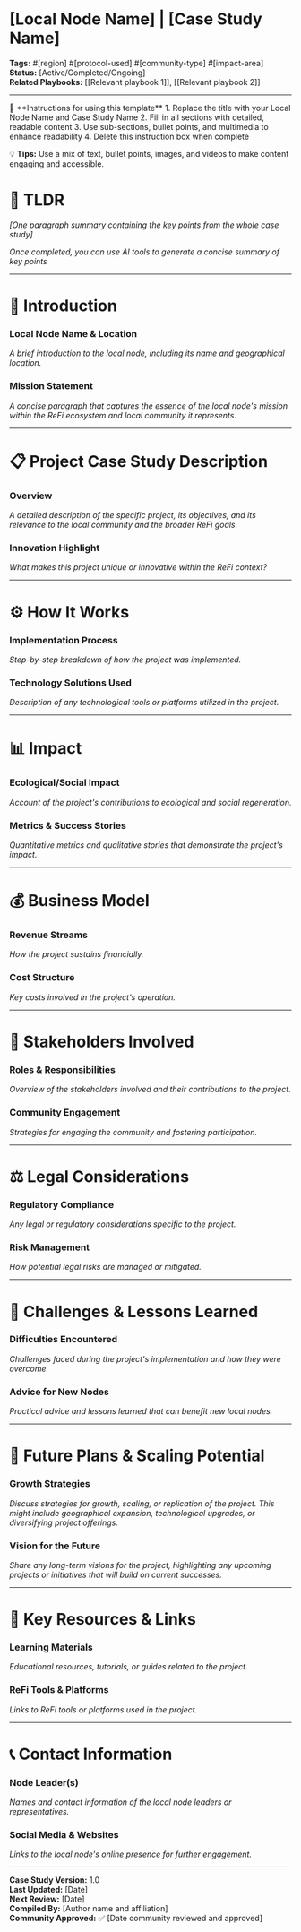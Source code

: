 # [Local Node Name] | [Case Study Name]

**Tags:** #[region] #[protocol-used] #[community-type] #[impact-area]  
**Status:** [Active/Completed/Ongoing]  
**Related Playbooks:** [[Relevant playbook 1]], [[Relevant playbook 2]]

---

<aside>
📝 **Instructions for using this template**
1. Replace the title with your Local Node Name and Case Study Name
2. Fill in all sections with detailed, readable content
3. Use sub-sections, bullet points, and multimedia to enhance readability
4. Delete this instruction box when complete

💡 **Tips:** Use a mix of text, bullet points, images, and videos to make content engaging and accessible.
</aside>

# 🌟 TLDR

*[One paragraph summary containing the key points from the whole case study]*

*Once completed, you can use AI tools to generate a concise summary of key points*

---

# 👋 **Introduction**

### **Local Node Name & Location**
*A brief introduction to the local node, including its name and geographical location.*

### **Mission Statement**
*A concise paragraph that captures the essence of the local node's mission within the ReFi ecosystem and local community it represents.*

---

# 📋 **Project Case Study Description**

### **Overview**
*A detailed description of the specific project, its objectives, and its relevance to the local community and the broader ReFi goals.*

### **Innovation Highlight**
*What makes this project unique or innovative within the ReFi context?*

---

# ⚙️ **How It Works**

### **Implementation Process**
*Step-by-step breakdown of how the project was implemented.*

### **Technology Solutions Used**
*Description of any technological tools or platforms utilized in the project.*

---

# 📊 **Impact**

### **Ecological/Social Impact**
*Account of the project's contributions to ecological and social regeneration.*

### **Metrics & Success Stories**
*Quantitative metrics and qualitative stories that demonstrate the project's impact.*

---

# 💰 **Business Model**

### **Revenue Streams**
*How the project sustains financially.*

### **Cost Structure**
*Key costs involved in the project's operation.*

---

# 👥 **Stakeholders Involved**

### **Roles & Responsibilities**
*Overview of the stakeholders involved and their contributions to the project.*

### **Community Engagement**
*Strategies for engaging the community and fostering participation.*

---

# ⚖️ **Legal Considerations**

### **Regulatory Compliance**
*Any legal or regulatory considerations specific to the project.*

### **Risk Management**
*How potential legal risks are managed or mitigated.*

---

# 🎯 **Challenges & Lessons Learned**

### **Difficulties Encountered**
*Challenges faced during the project's implementation and how they were overcome.*

### **Advice for New Nodes**
*Practical advice and lessons learned that can benefit new local nodes.*

---

# 🚀 **Future Plans & Scaling Potential**

### **Growth Strategies**
*Discuss strategies for growth, scaling, or replication of the project. This might include geographical expansion, technological upgrades, or diversifying project offerings.*

### **Vision for the Future**
*Share any long-term visions for the project, highlighting any upcoming projects or initiatives that will build on current successes.*

---

# 🔗 **Key Resources & Links**

### **Learning Materials**
*Educational resources, tutorials, or guides related to the project.*

### **ReFi Tools & Platforms**
*Links to ReFi tools or platforms used in the project.*

---

# 📞 **Contact Information**

### **Node Leader(s)**
*Names and contact information of the local node leaders or representatives.*

### **Social Media & Websites**
*Links to the local node's online presence for further engagement.*

---

**Case Study Version:** 1.0  
**Last Updated:** [Date]  
**Next Review:** [Date]  
**Compiled By:** [Author name and affiliation]  
**Community Approved:** ✅ [Date community reviewed and approved] 